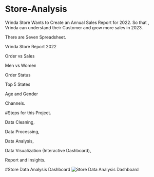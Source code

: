 # Store-Analysis

Vrinda Store Wants to Create an Annual Sales Report for 2022. So that , Vrinda can understand their Customer and grow more sales in 2023.



There are Seven Spreadsheet.

Vrinda Store Report 2022

Order vs Sales

Men vs Women

Order Status

Top 5 States

Age and Gender 

Channels.


#Steps for this Project.

 Data Cleaning, 
 
 Data Processing,
 
 Data Analysis,
 
 Data Visualization (Interactive Dashboard),
 
 Report and Insights.


#Store Data Analysis Dashboard
![Store Data Analysis Dashboard](https://github.com/Sattu13/Store-Analysis/assets/91837451/217dbe35-8f74-4d58-b45d-44278906b122)



